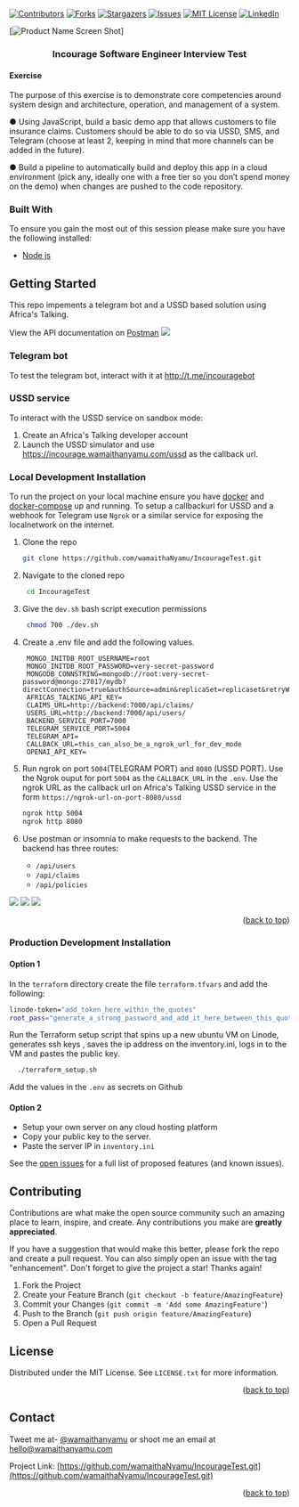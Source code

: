 <div id="top"></div>
<!--
*** Thanks for checking out the Best-README-Template. If you have a suggestion
*** that would make this better, please fork the repo and create a pull request
*** or simply open an issue with the tag "enhancement".
*** Don't forget to give the project a star!
*** Thanks again! Now go create something AMAZING! :D
-->



<!-- PROJECT SHIELDS -->
<!--
*** I'm using markdown "reference style" links for readability.
*** Reference links are enclosed in brackets [ ] instead of parentheses ( ).
*** See the bottom of this document for the declaration of the reference variables
*** for contributors-url, forks-url, etc. This is an optional, concise syntax you may use.
*** https://www.markdownguide.org/basic-syntax/#reference-style-links
-->
[![Contributors][contributors-shield]][contributors-url]
[![Forks][forks-shield]][forks-url]
[![Stargazers][stars-shield]][stars-url]
[![Issues][issues-shield]][issues-url]
[![MIT License][license-shield]][license-url]
[![LinkedIn][linkedin-shield]][linkedin-url]



<!-- PROJECT LOGO -->
[![Product Name Screen Shot][product-screenshot]]
<div>
<h3 align="center">Incourage Software Engineer Interview Test</h3>
<h4>Exercise</h4>
  <p align="center">
   
The purpose of this exercise is to demonstrate core competencies around system design and
architecture, operation, and management of a system.

● Using JavaScript, build a basic demo app that allows customers to file insurance
claims. Customers should be able to do so via USSD, SMS, and Telegram (choose at
least 2, keeping in mind that more channels can be added in the future).


● Build a pipeline to automatically build and deploy this app in a cloud environment (pick
any, ideally one with a free tier so you don’t spend money on the demo) when changes
are pushed to the code repository.
  </p>
</div>

### Built With
To ensure you gain the most out of this session please make sure you have the following installed:

- [Node js](https://nodejs.org/en/download/)


<!-- GETTING STARTED -->
## Getting Started

This repo impements a telegram bot and a USSD based solution using Africa's Talking.

View the API documentation on [Postman](https://www.postman.com/wamzy/workspace/incourage-test/example/2737072-2f2f1c10-6e68-40ba-a0bd-89564aefbe08)
![](images/postman-documentation.png)

### Telegram bot
To test the telegram bot, interact with it at http://t.me/incouragebot


### USSD service

To interact with the USSD service on sandbox mode:

1. Create an Africa's Talking developer account
2. Launch the USSD simulator and use https://incourage.wamaithanyamu.com/ussd as the callback url.
   


### Local Development Installation

To run the project on your local machine ensure you have [docker](https://docs.docker.com/get-docker/) and [docker-compose](https://docs.docker.com/compose/gettingstarted/) up and running. To setup a callbackurl for USSD and a webhook for Telegram use `Ngrok` or a similar service for exposing the localnetwork on the internet.

1. Clone the repo
   ```sh
   git clone https://github.com/wamaithaNyamu/IncourageTest.git
   ```
2. Navigate to the cloned repo
   ```sh
    cd IncourageTest
   ```
  
3. Give the `dev.sh` bash script execution permissions
   ```sh
    chmod 700 ./dev.sh
   ```
4. Create a .env file and add the following values. 
   ```shell
    MONGO_INITDB_ROOT_USERNAME=root
    MONGO_INITDB_ROOT_PASSWORD=very-secret-password
    MONGODB_CONNSTRING=mongodb://root:very-secret-password@mongo:27017/mydb?directConnection=true&authSource=admin&replicaSet=replicaset&retryWrites=true
    AFRICAS_TALKING_API_KEY=
    CLAIMS_URL=http://backend:7000/api/claims/
    USERS_URL=http://backend:7000/api/users/
    BACKEND_SERVICE_PORT=7000
    TELEGRAM_SERVICE_PORT=5004
    TELEGRAM_API=
    CALLBACK_URL=this_can_also_be_a_ngrok_url_for_dev_mode
    OPENAI_API_KEY=
   ```

5. Run ngrok on port `5004`(TELEGRAM PORT) and `8080` (USSD PORT). Use the Ngrok ouput for port `5004` as the `CALLBACK_URL` in the `.env`. Use the ngrok URL as the callback url on Africa's Talking USSD service in the form `https://ngrok-url-on-port-8080/ussd`
   ```sh
   ngrok http 5004
   ngrok http 8080
   ```
6. Use postman or insomnia to make requests to the backend. The backend has three routes: 
   - `/api/users`
   - `/api/claims`
   - `/api/policies`

![](images/users.png)
![](images/claims.png)
![](images/policies.png)
<p align="right">(<a href="#top">back to top</a>)</p>

### Production Development Installation

#### Option 1
In the `terraform` directory create the file `terraform.tfvars` and add the following:

```sh
linode-token="add_token_here_within_the_quotes"
root_pass="generate_a_strong_password_and_add_it_here_between_this_quotes"

```

Run the Terraform setup script that spins up a new ubuntu VM on Linode, generates ssh keys , saves the ip address on the inventory.ini, logs in to the VM and pastes the public key.

```sh
  ./terraform_setup.sh

```

Add the values in the `.env` as secrets on Github

#### Option 2

- Setup your own server on any cloud hosting platform
- Copy your public key to the server.
- Paste the server IP in `inventory.ini`



See the [open issues](https://github.com/wamaithaNyamu/IncourageTest.git/issues) for a full list of proposed features (and known issues).



<!-- CONTRIBUTING -->
## Contributing

Contributions are what make the open source community such an amazing place to learn, inspire, and create. Any contributions you make are **greatly appreciated**.

If you have a suggestion that would make this better, please fork the repo and create a pull request. You can also simply open an issue with the tag "enhancement".
Don't forget to give the project a star! Thanks again!

1. Fork the Project
2. Create your Feature Branch (`git checkout -b feature/AmazingFeature`)
3. Commit your Changes (`git commit -m 'Add some AmazingFeature'`)
4. Push to the Branch (`git push origin feature/AmazingFeature`)
5. Open a Pull Request


<!-- LICENSE -->
## License

Distributed under the MIT License. See `LICENSE.txt` for more information.
<p align="right">(<a href="#top">back to top</a>)</p>



<!-- CONTACT -->
## Contact
Tweet me at- [@wamaithanyamu](https://twitter.com/wamaithanyamu) or shoot me an email at hello@wamaithanyamu.com

Project Link: [https://github.com/wamaithaNyamu/IncourageTest.git](https://github.com/wamaithaNyamu/IncourageTest.git)

<p align="right">(<a href="#top">back to top</a>)</p>



<!-- MARKDOWN LINKS & IMAGES -->
<!-- https://www.markdownguide.org/basic-syntax/#reference-style-links -->
[contributors-shield]: https://img.shields.io/github/contributors/wamaithanyamu/Lipa-na-Mpesa-STK-Push-.svg?style=for-the-badge
[contributors-url]: https://github.com/wamaithaNyamu/IncourageTest.git/graphs/contributors
[forks-shield]: https://img.shields.io/github/forks/wamaithanyamu/Lipa-na-Mpesa-STK-Push-.svg?style=for-the-badge
[forks-url]: https://github.com/wamaithaNyamu/IncourageTest.git/network/members
[stars-shield]: https://img.shields.io/github/stars/wamaithanyamu/Lipa-na-Mpesa-STK-Push-.svg?style=for-the-badge
[stars-url]: https://github.com/wamaithaNyamu/IncourageTest.git/stargazers
[issues-shield]: https://img.shields.io/github/issues/wamaithanyamu/Lipa-na-Mpesa-STK-Push-.svg?style=for-the-badge
[issues-url]: https://github.com/wamaithaNyamu/IncourageTest.git/issues
[license-shield]: https://img.shields.io/github/license/wamaithanyamu/Lipa-na-Mpesa-STK-Push-.svg?style=for-the-badge
[license-url]: https://github.com/wamaithaNyamu/IncourageTest.git/blob/master/LICENSE.txt
[linkedin-shield]: https://img.shields.io/badge/-LinkedIn-black.svg?style=for-the-badge&logo=linkedin&colorB=555
[linkedin-url]: https://linkedin.com/in/wamaithanyamu
[product-screenshot]: Images/daraja.png

